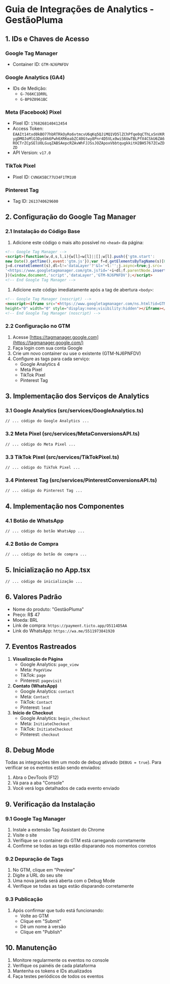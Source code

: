 # Guia de Integrações de Analytics - GestãoPluma

## 1. IDs e Chaves de Acesso

### Google Tag Manager

- Container ID: `GTM-NJ6PNFDV`

### Google Analytics (GA4)

- IDs de Medição:
    - `G-766KC1DRRL`
    - `G-BP9Z0961BC`

### Meta (Facebook) Pixel

- Pixel ID: `1768268140412454`
- Access Token: `EAAIt14txd0kBO77hbRTRkOyRo6vtmcvU6qKq5QJiMQ1VD5lZChPfqe0qCThLxSnVKRygDMOJoMlG3Dyd4k6Pwh6XRKeabZC40Gtwy8Pnr4D5VLx0wiS6UwTBLPfX4CSkU6ZA6ROCTrZCpSElUOLGuqZABSAepcRZAvWhFJJSsJOZApoxVbbtqugkkitH2BH5767ZCwZDZD`
- API Version: `v17.0`

### TikTok Pixel

- Pixel ID: `CVNGK5BC77U34F1TM1U0`

### Pinterest Tag

- Tag ID: `2613740629600`

## 2. Configuração do Google Tag Manager

### 2.1 Instalação do Código Base

1. Adicione este código o mais alto possível no `<head>` da página:

```html
<!-- Google Tag Manager -->
<script>(function(w,d,s,l,i){w[l]=w[l]||[];w[l].push({'gtm.start':
new Date().getTime(),event:'gtm.js'});var f=d.getElementsByTagName(s)[0],
j=d.createElement(s),dl=l!='dataLayer'?'&l='+l:'';j.async=true;j.src=
'<https://www.googletagmanager.com/gtm.js?id='+i+dl;f.parentNode.insertBefore(j,f)>;
})(window,document,'script','dataLayer','GTM-NJ6PNFDV');</script>
<!-- End Google Tag Manager -->

```

1. Adicione este código imediatamente após a tag de abertura `<body>`:

```html
<!-- Google Tag Manager (noscript) -->
<noscript><iframe src="<https://www.googletagmanager.com/ns.html?id=GTM-NJ6PNFDV>"
height="0" width="0" style="display:none;visibility:hidden"></iframe></noscript>
<!-- End Google Tag Manager (noscript) -->

```

### 2.2 Configuração no GTM

1. Acesse [https://tagmanager.google.com](https://tagmanager.google.com/)
2. Faça login com sua conta Google
3. Crie um novo container ou use o existente (GTM-NJ6PNFDV)
4. Configure as tags para cada serviço:
    - Google Analytics 4
    - Meta Pixel
    - TikTok Pixel
    - Pinterest Tag

## 3. Implementação dos Serviços de Analytics

### 3.1 Google Analytics (src/services/GoogleAnalytics.ts)

```tsx
// ... código do Google Analytics ...

```

### 3.2 Meta Pixel (src/services/MetaConversionsAPI.ts)

```tsx
// ... código do Meta Pixel ...

```

### 3.3 TikTok Pixel (src/services/TikTokPixel.ts)

```tsx
// ... código do TikTok Pixel ...

```

### 3.4 Pinterest Tag (src/services/PinterestConversionsAPI.ts)

```tsx
// ... código do Pinterest Tag ...

```

## 4. Implementação nos Componentes

### 4.1 Botão de WhatsApp

```tsx
// ... código do botão WhatsApp ...

```

### 4.2 Botão de Compra

```tsx
// ... código do botão de compra ...

```

## 5. Inicialização no App.tsx

```tsx
// ... código de inicialização ...

```

## 6. Valores Padrão

- Nome do produto: "GestãoPluma"
- Preço: R$ 47
- Moeda: BRL
- Link de compra: `https://payment.ticto.app/O5114D5AA`
- Link do WhatsApp: `https://wa.me/5511973841920`

## 7. Eventos Rastreados

1. **Visualização de Página**
    - Google Analytics: `page_view`
    - Meta: `PageView`
    - TikTok: `page`
    - Pinterest: `pagevisit`
2. **Contato (WhatsApp)**
    - Google Analytics: `contact`
    - Meta: `Contact`
    - TikTok: `Contact`
    - Pinterest: `lead`
3. **Início de Checkout**
    - Google Analytics: `begin_checkout`
    - Meta: `InitiateCheckout`
    - TikTok: `InitiateCheckout`
    - Pinterest: `checkout`

## 8. Debug Mode

Todas as integrações têm um modo de debug ativado (`DEBUG = true`). Para verificar se os eventos estão sendo enviados:

1. Abra o DevTools (F12)
2. Vá para a aba "Console"
3. Você verá logs detalhados de cada evento enviado

## 9. Verificação da Instalação

### 9.1 Google Tag Manager

1. Instale a extensão Tag Assistant do Chrome
2. Visite o site
3. Verifique se o container do GTM está carregando corretamente
4. Confirme se todas as tags estão disparando nos momentos corretos

### 9.2 Depuração de Tags

1. No GTM, clique em "Preview"
2. Digite a URL do seu site
3. Uma nova janela será aberta com o Debug Mode
4. Verifique se todas as tags estão disparando corretamente

### 9.3 Publicação

1. Após confirmar que tudo está funcionando:
    - Volte ao GTM
    - Clique em "Submit"
    - Dê um nome à versão
    - Clique em "Publish"

## 10. Manutenção

1. Monitore regularmente os eventos no console
2. Verifique os painéis de cada plataforma
3. Mantenha os tokens e IDs atualizados
4. Faça testes periódicos de todos os eventos